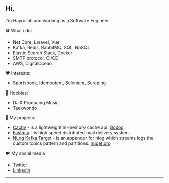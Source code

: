 ## Hi,
 I'm Hayrullah and working as a Software Engineer.

🛠 What i do:

* Net Core, Laravel, Vue
* Kafka, Redis, RabbitMQ, SQL, NoSQL
* Elastic Search Stack, Docker
* SMTP protocol, CI/CD
* AWS, DigitalOcean

❤️ Interests:
* Sportsbook, Idempotent, Selenium, Scraping

🦦 Hobbies:
* DJ & Producing Music
* Taekwondo

🔭 My projects:
*  [Cachy](https://github.com/hayrullahcansu/cachy) - is a lightweight in-memory cache api. [Godoc](https://godoc.org/github.com/hayrullahcansu/cachy)
*   [Fastmta](https://github.com/hayrullahcansu/fastmta-core) - is high speed distributed mail delivery system.
*   [NLog Kafka Target](https://github.com/hayrullahcansu/nlog-kafka-target) - is an appender for nlog which streams logs the custom topics pattern and partitions. [nuget.org](https://www.nuget.org/packages/NLog.Targets.KafkaAppender/)

🐦 My social media
* [Twitter](https://twitter.com/tivitcidede)
* [Linkedin](https://www.linkedin.com/in/hayrullahcansu)

---
